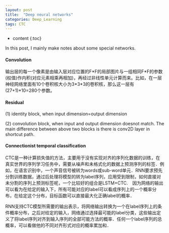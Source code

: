 ```yaml
---
layout: post
title:  "Deep neural networks"
categories: Deep_Learning
tags: CTC
--- 
```


* content
{:toc}

In this post, I mainly make notes about some special networks.




#### **Convolution**
输出层的每一个像素是由输入层对应位置的F\*F的局部图片与一组相同F\*F的参数(权值)作内积(对应元素相乘再相加)，再经过非线性单元计算而来。比如，在一层神经网络里面有10个卷积核大小为3\*3\*3的卷积核，那么这一层有(27+1)\*10=280个参数。

#### **Residual**
(1) identity block, when input dimension=output dimension

(2) convolution block, when input and output dimension doesnot match.
The main difference between above two blocks is there is conv2D layer in shortcut path.

#### **Connectionist temporal classification**
CTC是一种计算损失值的方法，主要用于没有实现对齐的序列化数据的训练，在真实世界的序列学习任务中，需要从噪声和未格式化的数据上预测序列的标签．例如，在语言识别中，一个声音信号被转为words或sub-word单元．RNN要求预先分割训练数据，通过后处理将模型的转为label序列，应用受到限制，如何直接对未分割的序列上预测标签呢，一个比较好的组合是LSTM+CTC.　因为网络的输出可以看为在给定的输入下，所有可能对应的label可以看成序列上的一个概率分布，在给定这个分布，目标函数可以直接最大化正确label的概率．

RNN支持CTC模型所需要的输出表示，将网络输出转换为一个在label序列上的条件概率分布，之后对给定的输入，网络通过选择最可能的label分类，这些输出定义了将label序列对齐到输入序列的全部可能方法的概率．任何一个label序列的总概率，可以看做他的不同对齐形式对应的概率累加和．
